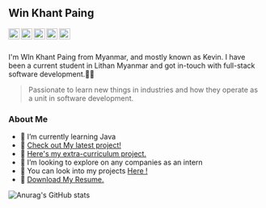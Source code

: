 ## Win Khant Paing

<a href= "https://github.com/kevinhub-tech"><img align="left" alt="" width="22px" src="https://cdn.jsdelivr.net/npm/simple-icons@v3/icons/github.svg" /></a>

<a href= "https://twitter.com/KevinSteve999"><img align="left" alt="" width="22px" src="https://cdn.jsdelivr.net/npm/simple-icons@v3/icons/twitter.svg" /></a>
<a href= "https://www.linkedin.com/in/win-khant-paing/"><img align="left" alt="" width="22px" src="https://cdn.jsdelivr.net/npm/simple-icons@v3/icons/linkedin.svg" /></a>
<a href= "https://www.instagram.com/kevin_steven_paing/"><img align="left" alt="" width="22px" src="https://cdn.jsdelivr.net/npm/simple-icons@v3/icons/instagram.svg" /></a>
<img align="left" alt="winkhantpaing32@gmail.com" width="22px" src="https://cdn.jsdelivr.net/npm/simple-icons@v3/icons/gmail.svg" />
</br> 
</br>

 I'm WIn Khant Paing from Myanmar, and mostly known as Kevin. I have been a current student in Lithan Myanmar and got in-touch with full-stack software development.🧑‍🎓 
> Passionate to learn new things in industries and how they operate as a unit in software development. 
### About Me
- 👋 I’m currently learning Java
- 👀 <a href="https://github.com/kevinhub-tech/API"> Check out My latest project! </a>
- 🔰 <a href="https://github.com/kevinhub-tech/WIT"> Here's my extra-curriculum project.</a>
- 📍 I’m looking to explore on any companies as an intern
- 🔎 You can look into my projects <a href="https://github.com/kevinhub-tech?tab=repositories">Here !</a>
- 🔎 <a href="file:///D:/Level%204%20HNC/Resume/Win%20Khant%20Paing%20Resume.pdf">Download My Resume.</a>

![Anurag's GitHub stats](https://github-readme-stats.vercel.app/api?username=kevinhub-tech&show_icons=true&theme=graywhite )


